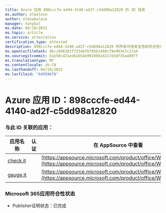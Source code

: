 ```yaml
---
title: Azure 应用 898cccfe-ed44-4140-ad2f-c5dd98a12820 的 ID 信息
ms.author: elmalova
author: elenamalova
manager: tonybal
ms.date: 04/19/2022
ms.topic: article
ms.service: attestation
certification_type: attested
description: 898cccfe-ed44-4140-ad2f-c5dd98a12820 的所有可用安全性和符合性信息。
ms.openlocfilehash: 8bcc8d63b1f733abfbf85b1468cf9e903e7c17a4
ms.sourcegitcommit: b1e50c421eeb1b54e99180634217d3df35a4897f
ms.translationtype: MT
ms.contentlocale: zh-CN
ms.lasthandoff: 04/19/2022
ms.locfileid: "64959678"
---
```

# <a name="azure-app-id-898cccfe-ed44-4140-ad2f-c5dd98a12820"></a>Azure 应用 ID：898cccfe-ed44-4140-ad2f-c5dd98a12820


### <a name="apps-associated-with-this-id"></a>与此 ID 关联的应用：
| **应用名称** | **认证** | **在 AppSource 中查看** |
|--------------|---------------|-----------------------|
| [check.it](../forward/WA200003604.md) |  | [https://appsource.microsoft.com/product/office/WA200003604](https://appsource.microsoft.com/product/office/WA200003604) |
| [gauge.it](../forward/WA200003874.md) |  | [https://appsource.microsoft.com/product/office/WA200003874](https://appsource.microsoft.com/product/office/WA200003874) |

### <a name="microsoft-365-app-compliance-status"></a>Microsoft 365应用符合性状态
- Publisher证明状态：已完成
